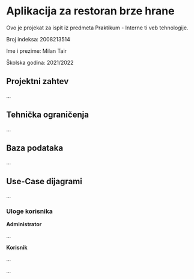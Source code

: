 # Aplikacija za restoran brze hrane

Ovo je projekat za ispit iz predmeta Praktikum - Interne ti veb tehnologije.

Broj indeksa: 2008213514

Ime i prezime: Milan Tair

Školska godina: 2021/2022

## Projektni zahtev

...

## Tehnička ograničenja

...

## Baza podataka

...

## Use-Case dijagrami

...

### Uloge korisnika

**Administrator**

...

**Korisnik**

...

...
